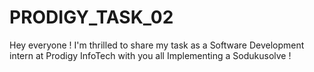 # PRODIGY_TASK_02
Hey everyone ! I'm thrilled to share my task as a Software Development intern at Prodigy InfoTech with you all Implementing a Sodukusolve ! 
